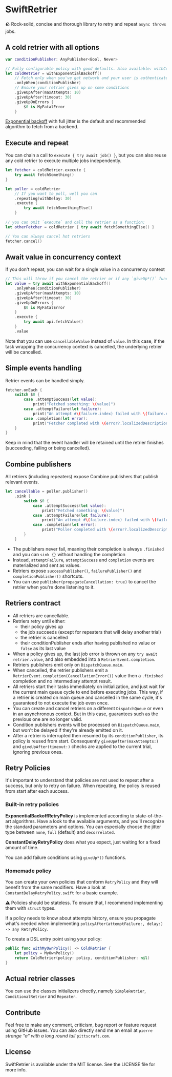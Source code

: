 # SwiftRetrier

🪨 Rock-solid, concise and thorough library to retry and repeat `async throws` jobs.

## A cold retrier with all options

```swift
var conditionPublisher: AnyPublisher<Bool, Never>

// Fully configurable policy with good defaults. Also available: withConstantDelay(), withNoDelay()
let coldRetrier = withExponentialBackoff() 
    // Fetch only when you've got network and your user is authenticated for example
    .onlyWhen(conditionPublisher)
    // Ensure your retrier gives up on some conditions
    .giveUpAfter(maxAttempts: 10)
    .giveUpAfter(timeout: 30)
    .giveUpOnErrors {
        $0 is MyFatalError
    }
```

[Exponential backoff](https://aws.amazon.com/fr/blogs/architecture/exponential-backoff-and-jitter/) with
full jitter is the default and recommended algorithm to fetch from a backend. 

## Execute and repeat

You can chain a call to `execute { try await job() }`, but you can also reuse any cold retrier to execute multiple
jobs independently.

```swift  
let fetcher = coldRetrier.execute { 
    try await fetchSomething() 
}

let poller = coldRetrier
    // If you want to poll, well you can
    .repeating(withDelay: 30)
    .execute { 
        try await fetchSomethingElse() 
    }
 
// you can omit `execute` and call the retrier as a function:
let otherFetcher = coldRetrier { try await fetchSomethingElse() }

// You can always cancel hot retriers
fetcher.cancel()
```

## Await value in concurrency context

If you don't repeat, you can wait for a single value in a concurrency context

```swift
// This will throw if you cancel the retrier or if any `giveUp*()` function matches
let value = try await withExponentialBackoff() 
    .onlyWhen(conditionPublisher)
    .giveUpAfter(maxAttempts: 10)
    .giveUpAfter(timeout: 30)
    .giveUpOnErrors {
        $0 is MyFatalError
    }
    .execute {
        try await api.fetchValue()
    }
    .value
```

Note that you can use `cancellableValue` instead of `value`. In this case, if the task wrapping the concurrency context
is cancelled, the underlying retrier will be cancelled.

## Simple events handling

Retrier events can be handled simply.

```swift
fetcher.onEach {
    switch $0 {
        case .attemptSuccess(let value):
            print("Fetched something: \(value)")
        case .attemptFailure(let failure):
            print("An attempt #\(failure.index) failed with \(failure.error)")
        case .completion(let error):
            print("Fetcher completed with \(error?.localizedDescription ?? "no error")")
    }
}
```

Keep in mind that the event handler will be retained until the retrier finishes (succeeding, failing or being 
cancelled).

## Combine publishers

All retriers (including repeaters) expose Combine publishers that publish relevant events.

```swift
let cancellable = poller.publisher()
    .sink {
        switch $0 {
            case .attemptSuccess(let value):
                print("Fetched something: \(value)")
            case .attemptFailure(let failure):
                print("An attempt #\(failure.index) failed with \(failure.error)")
            case .completion(let error):
                print("Poller completed with \(error?.localizedDescription ?? "no error")")
        }
    }
```

- The publishers never fail, meaning their completion is always `.finished` and you can `sink {}` without handling 
the completion
- Instead, `attemptFailure`, `attemptSuccess` and `completion` events are materialized and sent as values.
- Retriers expose `successPublisher()`, `failurePublisher()` and `completionPublisher()` shortcuts.
- You can use `publisher(propagateCancellation: true)` to cancel the retrier when you're done listening to it.

## Retriers contract

- All retriers are cancellable.
- Retriers retry until either:
    - their policy gives up
    - the job succeeds (except for repeaters that will delay another trial)
    - the retrier is cancelled
    - their conditionPublisher ends after having published no value or `false` as its last value
- When a policy gives up, the last job error is thrown on any `try await retrier.value`, and also embedded into 
a `RetrierEvent.completion`.
- Retriers publishers emit only on `DispatchQueue.main`.
- When cancelled, the retrier publishers emit a `RetrierEvent.completion(CancellationError())` value then a `.finished`
completion and no intermediary attempt result.
- All retriers start their tasks immediately on initialization, and just wait for the current main queue cycle to end
 before executing jobs. This way, if a retrier is created on main queue and cancelled in the same cycle, it's guaranteed 
 to not execute the job even once.
- You can create and cancel retriers on a different `DispatchQueue` or even in an asynchronous context. But in this 
case, guarantees such as the previous one are no longer valid.
- Condition publishers events will be processed on `DispatchQueue.main`, but won't be delayed if they're already 
emitted on it.
- After a retrier is interrupted then resumed by its `conditionPublisher`, its policy is reused from start.
Consequently `giveUpAfter(maxAttempts:)` and `giveUpAfter(timeout:)` checks are applied to the current trial, ignoring previous ones.

## Retry Policies

It's important to understand that policies are not used to repeat after a success, but only to retry on failure.
When repeating, the policy is reused from start after each success.

### Built-in retry policies

**ExponentialBackoffRetryPolicy** is implemented according to state-of-the-art algorithms.
Have a look to the available arguments, and you'll recognize the standard parameters and options.
You can especially choose the jitter type between `none`, `full` (default) and `decorrelated`.

**ConstantDelayRetryPolicy** does what you expect, just waiting for a fixed amount of time.

You can add failure conditions using `giveUp*()` functions.

### Homemade policy

You can create your own policies that conform `RetryPolicy` and they will benefit from the same modifiers.
Have a look at `ConstantDelayRetryPolicy.swift` for a basic example.

⚠️ Policies should be stateless. To ensure that, I recommend implementing them with `struct` types.

If a policy needs to know about attempts history, ensure you propagate what's needed when implementing
`policyAfter(attemptFailure:, delay:) -> any RetryPolicy`.

To create a DSL entry point using your policy:

```swift
public func withMyOwnPolicy() -> ColdRetrier {
    let policy = MyOwnPolicy()
    return ColdRetrier(policy: policy, conditionPublisher: nil)
}
```

## Actual retrier classes

You can use the classes initializers directly, namely `SimpleRetrier`, 
`ConditionalRetrier` and `Repeater`.

## Contribute

Feel free to make any comment, criticism, bug report or feature request using GitHub issues.
You can also directly send me an email at `pierre` *strange "a" with a long round tail* `pittscraft.com`.

## License

SwiftRetrier is available under the MIT license. See the LICENSE file for more info.
